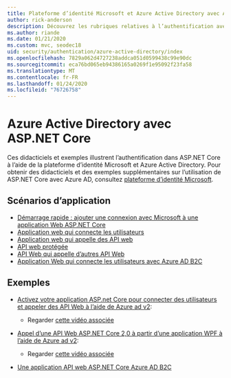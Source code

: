 ```yaml
---
title: Plateforme d’identité Microsoft et Azure Active Directory avec ASP.NET Core
author: rick-anderson
description: Découvrez les rubriques relatives à l’authentification avec Microsoft Identity Platform Azure Active Directory pour les applications Web et les API dans ASP.NET Core.
ms.author: riande
ms.date: 01/21/2020
ms.custom: mvc, seodec18
uid: security/authentication/azure-active-directory/index
ms.openlocfilehash: 7829a062d4727238addca051d0599438c99e90dc
ms.sourcegitcommit: eca76bd065eb94386165a0269f1e95092f23fa58
ms.translationtype: MT
ms.contentlocale: fr-FR
ms.lasthandoff: 01/24/2020
ms.locfileid: "76726758"
---
```

# <a name="azure-active-directory-with-aspnet-core"></a>Azure Active Directory avec ASP.NET Core

Ces didacticiels et exemples illustrent l’authentification dans ASP.NET Core à l’aide de la plateforme d’identité Microsoft et Azure Active Directory. Pour obtenir des didacticiels et des exemples supplémentaires sur l’utilisation de ASP.NET Core avec Azure AD, consultez [plateforme d’identité Microsoft](/azure/active-directory/develop/).

## <a name="application-scenarios"></a>Scénarios d’application

* [Démarrage rapide : ajouter une connexion avec Microsoft à une application Web ASP.NET Core](/azure/active-directory/develop/quickstart-v2-aspnet-core-webapp)
* [Application web qui connecte les utilisateurs](/azure/active-directory/develop/scenario-web-app-sign-user-overview?tabs=aspnetcore)
* [Application web qui appelle des API web](/azure/active-directory/develop/scenario-web-app-call-api-overview)
* [API web protégée](/azure/active-directory/develop/scenario-protected-web-api-overview)
* [API Web qui appelle d’autres API Web](/azure/active-directory/develop/scenario-web-api-call-api-overview)
* [Application Web qui connecte les utilisateurs avec Azure AD B2C](xref:security/authentication/azure-ad-b2c)

## <a name="samples"></a>Exemples

* [Activez votre application ASP.net Core pour connecter des utilisateurs et appeler des API Web à l’aide de Azure ad v2](/samples/azure-samples/active-directory-aspnetcore-webapp-openidconnect-v2/enable-webapp-signin/): 
  * Regarder [cette vidéo associée](https://channel9.msdn.com/Events/Build/2018/THR5001)

* [Appel d’une API Web ASP.NET Core 2,0 à partir d’une application WPF à l’aide de Azure ad v2](/samples/azure-samples/active-directory-dotnet-native-aspnetcore-v2/calling-an-aspnet-core-web-api-from-a-wpf-application-using-azure-ad-v2/): 
  * Regarder [cette vidéo associée](https://channel9.msdn.com/Events/Build/2018/THR5000)

* [Une application API web ASP.NET Core Azure AD B2C](https://azure.microsoft.com/resources/samples/active-directory-b2c-dotnetcore-webapi/)
